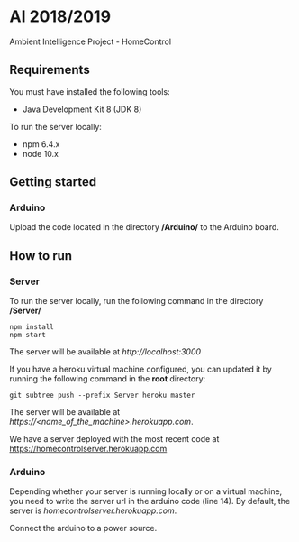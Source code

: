 # AI 2018/2019

Ambient Intelligence Project - HomeControl

## Requirements
You must have installed the following tools:
- Java Development Kit 8 (JDK 8)

To run the server locally:
- npm 6.4.x 
- node 10.x

## Getting started

### Arduino
Upload the code located in the directory **/Arduino/** to the Arduino board.

## How to run
### Server
To run the server locally, run the following command in the directory **/Server/**
```
npm install
npm start
```
The server will be available at _http://localhost:3000_

If you have a heroku virtual machine configured, you can updated it by running the following command in the **root** directory:
```
git subtree push --prefix Server heroku master
```
The server will be available at _https://<name_of_the_machine>.herokuapp.com_.

We have a server deployed with the most recent code at https://homecontrolserver.herokuapp.com

### Arduino
Depending whether your server is running locally or on a virtual machine, you need to write the server url in the arduino code (line 14).
By default, the server is _homecontrolserver.herokuapp.com_.

Connect the arduino to a power source.
